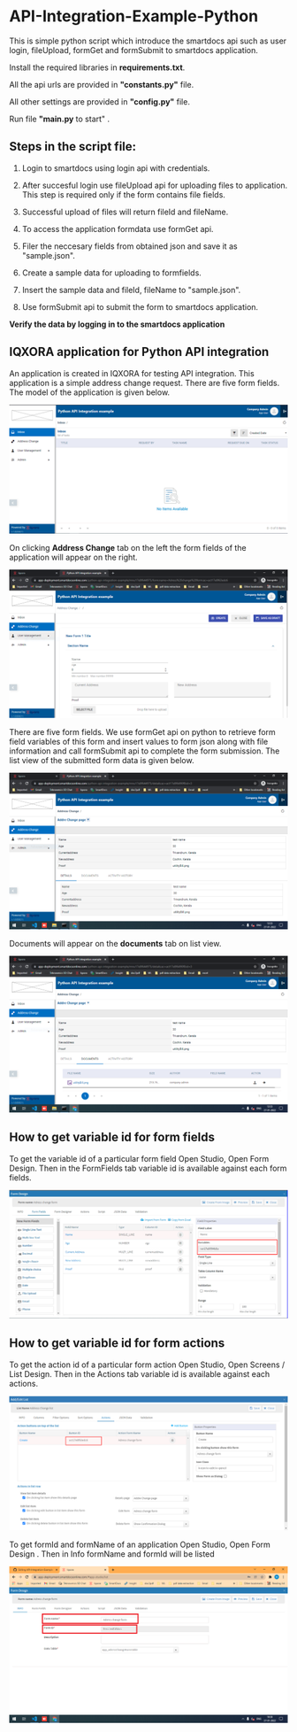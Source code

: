 # API-Integration-Example-Python
 This is simple python script which introduce the smartdocs api such as user login, fileUpload, formGet and formSubmit to smartdocs application.
 
 Install the required libraries in **requirements.txt**.

 All the api urls are provided in **"constants.py"** file.
 
 All other settings are provided in **"config.py"** file.
 
 Run file **"main.py** to start" .
 
 ## Steps in the script file:
 
 1. Login to smartdocs using login api with credentials.

 2. After succesful login use fileUpload api for uploading files to application. This step is required only if the form contains file fields.

 3. Successful upload of files will return fileId and fileName.

 4. To access the application formdata use formGet api.

 5. Filer the neccesary fields from obtained json and save it as "sample.json".

 6. Create a sample data for uploading to formfields.

 7. Insert the sample data and fileId, fileName  to "sample.json".

 8. Use formSubmit api to submit the form to smartdocs application.
 
 **Verify the data by logging in to the smartdocs application**
 
 ## IQXORA application for Python API integration
 
 An application is created in IQXORA for testing API integration. This application is a simple address change request. There are five form fields. The model of the application is given below.

![Model](/images/model.png)

On clicking **Address Change** tab on the left the form fields of the application will appear on the right.

![forms](/images/form.PNG)
 
 There are five form fields. We use formGet api on python to retrieve form field variables of this form and insert values to form json along with file information and call formSubmit api to complete the form submission. The list view of the submitted form data is given below.
 
![List](/images/List.PNG)
 
 Documents will appear on the **documents** tab on list view.
 
![documents](/images/documents.PNG)

## How to get variable id for form fields

To get the variable id of a particular form field Open Studio, Open Form Design. Then in the FormFields tab variable id is available against each form fields.

![variableid](/images/form_variable.png)

## How to get variable id for form actions

To get the action id of a particular form action Open Studio, Open Screens / List Design. Then in the Actions tab variable id is available against each actions.

![actionid](/images/action_variable.png)

To get formId and formName of an application Open Studio, Open Form Design . Then in Info formName and formId will be listed

![formid](/images/formid1.PNG)
